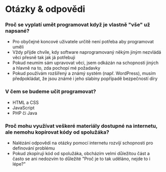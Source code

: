 # Otázky & odpovědi

### Proč se vyplatí umět programovat když je vlastně "vše" už napsané?
- Pro obyčejné koncové uživatele určitě není potřeba aby programovat uměli
- Vždy přijde chvíle, kdy software naprogramovaný někým jiným nezvládá věci přesně tak jak já potřebuji
- Pokud neumím sám upravovat věci, jsem odkázán na schopnosti jiných a hlavně na to, zda pochopí mé požadavky
- Pokud používám rozšířený a známý systém (např. WordPress), musím předpokládat, že jsou známé i jeho slabiny popřípadě bezpečností díry

### V čem se budeme učit programovat?
- HTML a CSS
- JavaScript
- PHP či Java

### Proč mohu využívat veškeré materiály dostupné na internetu, ale nemohu kopírovat kódy od spolužáka?
- Nalézání odpovědí na otázky pomocí internetu rozvíjí schopnosti pro definování problému
- Pokud zkopíruji kód od spolužáka, obcházím velmi důležitou část a často se ani nedozvím to důležité "Proč je to tak uděláno, nejde to i lépe?"